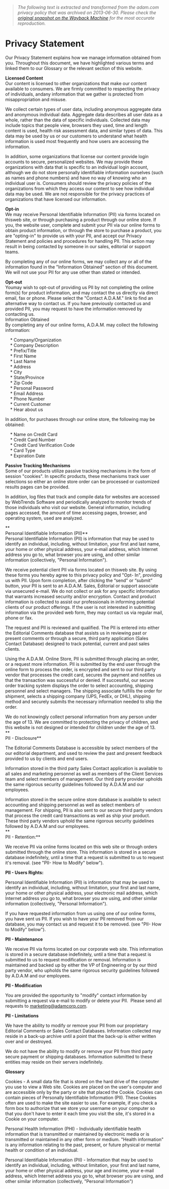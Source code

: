 > *The following text is extracted and transformed from the adam.com privacy policy that was archived on 2013-06-30. Please check the [original snapshot on the Wayback Machine](https://web.archive.org/web/20130630035412id_/http%3A//www.adam.com/privacyStatement.aspx) for the most accurate reproduction.*

# Privacy Statement

Our Privacy Statement explains how we manage information obtained from you. Throughout this document, we have highlighted various terms and linked them to our Glossary or the relevant section of this website.

**Licensed Content**  
Our content is licensed to other organizations that make our content available to consumers. We are firmly committed to respecting the privacy of individuals, andany information that we gather is protected from misappropriation and misuse.

We collect certain types of user data, including anonymous aggregate data and anonymous individual data. Aggregate data describes all user data as a whole, rather than the data of specific individuals. Collected data may include topics that people view, browsers they used, time and length content is used, health risk assessment data, and similar types of data. This data may be used by us or our customers to understand what health information is used most frequently and how users are accessing the information.

In addition, some organizations that license our content provide login accounts to secure, personalized websites. We may provide these organizations with data that is specific to an individual login account, although we do not store personally identifiable information ourselves (such as names and phone numbers) and have no way of knowing who an individual user is. Consumers should review the privacy policies of the organizations from which they access our content to see how individual data may be used. We are not responsible for the privacy practices of organizations that have licensed our information.

**Opt-in**  
We may receive Personal Identifiable Information (PII) via forms located on thisweb site, or through purchasing a product through our online store. If you, the website user, complete and submit your PII via our online forms to obtain product information, or through the store to purchase a product, you are "opting-in" to provide us with your PII, and accept our Privacy Statement and policies and procedures for handling PII. This action may result in being contacted by someone in our sales, editorial or support teams.

By completing any of our online forms, we may collect any or all of the information found in the "Information Obtained" section of this document. We will not use your PII for any use other than stated or intended.

**Opt-out**  
Youmay wish to opt-out of providing us PII by not completing the online form(s) for product information, and may contact the us directly via direct email, fax or phone. Please select the "Contact A.D.A.M." link to find an alternative way to contact us. If you have previously contacted us and provided PII, you may request to have the information removed by contacting us.  
Information Obtained  
By completing any of our online forms, A.D.A.M. may collect the following information:

    * Company/Organization  
    * Company Description  
    * Prefix/Title  
    * First Name  
    * Last Name  
    * Address  
    * City  
    * State/Province  
    * Zip Code  
    * Personal Password  
    * Email Address  
    * Phone Number  
    * Current Customer  
    * Hear about us

In addition, for purchases through our online store, the following may be obtained:

    * Name on Credit Card  
    * Credit Card Number  
    * Credit Card Verification Code  
    * Card Type  
    * Expiration Date

**Passive Tracking Mechanisms**  
Some of our products utilize passive tracking mechanisms in the form of session "cookies". In specific products, these mechanisms track user selections so either an online store order can be processed or customized results pages can be provided.

In addition, log files that track and compile data for websites are accessed by WebTrends Software and periodically analyzed to monitor trends of those individuals who visit our website. General information, including pages accessed, the amount of time accessing pages, browser, and operating system, used are analyzed.

**  
Personal Identifiable Information (PII)**  
Personal Identifiable Information (PII) is information that may be used to identify an individual, including, without limitation, your first and last name, your home or other physical address, your e-mail address, which Internet address you go to, what browser you are using, and other similar information (collectively, "Personal Information").

We receive potential client PII via forms located on thisweb site. By using these forms you hereby agree to this privacy policy and "Opt- In", providing us with PII. Upon form completion, after clicking the “send” or “submit” button, your PII is sent to an A.D.A.M. Sales, Editorial or support associate via unsecured e-mail. We do not collect or ask for any specific information that warrants increased security and/or encryption. Contact and product information is collected to assist our professionals in informing potential clients of our product offerings. If the user is not interested in submitting information via the provided web form, they may contact us via regular mail, phone or fax.

The request and PII is reviewed and qualified. The PII is entered into either the Editorial Comments database that assists us in reviewing past or present comments or through a secure, third party application (Sales Contact Database) designed to track potential, current and past sales clients.

Using the A.D.A.M. Online Store, PII is submitted through placing an order, or a request more information. PII is submitted by the end user through the online form to process the order, is encrypted and sent to our third party vendor that processes the credit card, secures the payment and notifies us that the transaction was successful or denied. If successful, our secure order tracking system displays the order to select accounting, shipping personnel and select managers. The shipping associate fulfills the order for shipment, selects a shipping company (UPS, FedEx, or DHL), shipping method and securely submits the necessary information needed to ship the order.

We do not knowingly collect personal information from any person under the age of 13. We are committed to protecting the privacy of children, and this website is not designed or intended for children under the age of 13.  
**  
PII - Disclosure**

The Editorial Comments Database is accessible by select members of the our editorial department, and used to review the past and present feedback provided to us by clients and end users.

Information stored in the third party Sales Contact application is available to all sales and marketing personnel as well as members of the Client Services team and select members of management. Our third party provider upholds the same rigorous security guidelines followed by A.D.A.M and our employees.

Information stored in the secure online store database is available to select accounting and shipping personnel as well as select members of management. For shipping, PII is also sent to our secure third party vendors that process the credit card transactions as well as ship your product. These third party vendors uphold the same rigorous security guidelines followed by A.D.A.M and our employees.  
**  
PII - Retention:**

We receive PII via online forms located on this web site or through orders submitted through the online store. This information is stored in a secure database indefinitely, until a time that a request is submitted to us to request it's removal. (see "PII- How to Modify" below").

**PII - Users Rights:**

Personal Identifiable Information (PII) is information that may be used to identify an individual, including, without limitation, your first and last name, your home or other physical address, your electronic mail address, which Internet address you go to, what browser you are using, and other similar information (collectively, "Personal Information").

If you have requested information from us using one of our online forms, you have sent us PII. If you wish to have your PII removed from our database, you may contact us and request it to be removed. (see "PII- How to Modify" below").

**PII - Maintenance**

We receive PII via forms located on our corporate web site. This information is stored in a secure database indefinitely, until a time that a request is submitted to us to request modification or removal. Information is maintained and backed up by either the VP of Engineering or by our third party vendor, who upholds the same rigorous security guidelines followed by A.D.A.M and our employees.

**PII - Modification**

You are provided the opportunity to "modify" contact information by submitting a request via e-mail to modify or delete your PII.  Please send all requests to marketing@adamcorp.com. 

**PII - Limitations**

We have the ability to modify or remove your PII from our proprietary Editorial Comments or Sales Contact Databases. Information collected may reside in a back-up archive until a point that the back-up is either written over and or destroyed.

We do not have the ability to modify or remove your PII from third party secure payment or shipping databases. Information submitted to these entities may reside on their servers indefinitely.

**Glossary**

Cookies - A small data file that is stored on the hard drive of the computer you use to view a Web site. Cookies are placed on the user's computer and are accessible only by the party or site that placed the Cookie. Cookies can contain pieces of Personally Identifiable Information (PII). These Cookies often are used to make the site easier to use. For example, if you check a form box to authorize that we store your username on your computer so that you don't have to enter it each time you visit the site, it's stored in a Cookie on your computer.

Personal Health Information (PHI) - Individually identifiable health information that is transmitted or maintained by electronic media or is transmitted or maintained in any other form or medium. "Health information" is any information relating to the past, present, or future physical or mental health or condition of an individual.

Personal Identifiable Information (PII) - Information that may be used to identify an individual, including, without limitation, your first and last name, your home or other physical address, your age and income, your e-mail address, which Internet address you go to, what browser you are using, and other similar information (collectively, "Personal Information")
